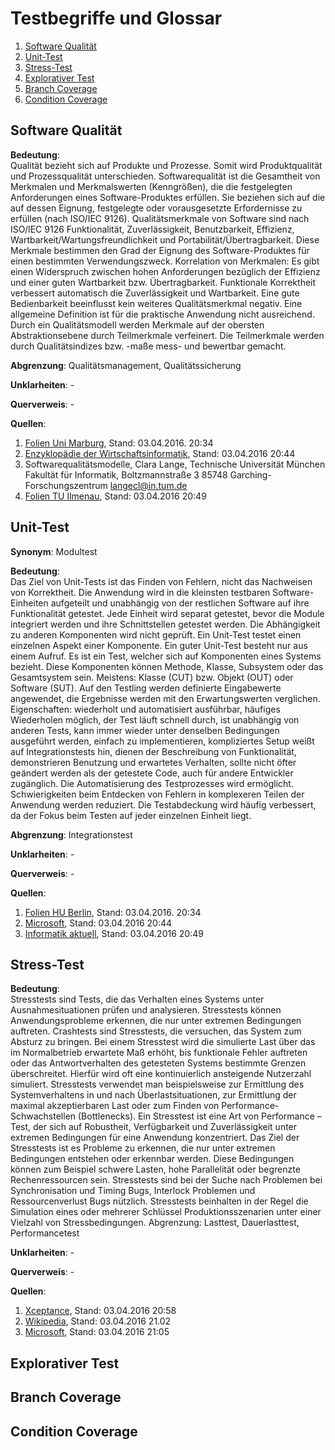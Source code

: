# Testbegriffe und Glossar
1. [Software Qualität](#software-qualität)
2. [Unit-Test](#unit-test)
3. [Stress-Test](#stress-test)
4. [Explorativer Test](#explorativer-test)
5. [Branch Coverage](#branch-coverage)
6. [Condition Coverage](#condition-coverage)

## Software Qualität
__Bedeutung__:    
Qualität bezieht sich auf Produkte und Prozesse. Somit wird Produktqualität und Prozessqualität unterschieden.
Softwarequalität ist die Gesamtheit von Merkmalen und Merkmalswerten (Kenngrößen), die die festgelegten Anforderungen eines Software-Produktes erfüllen. Sie beziehen sich auf die auf dessen Eignung, festgelegte oder vorausgesetzte Erfordernisse zu erfüllen (nach ISO/IEC 9126).
Qualitätsmerkmale von Software sind nach ISO/IEC 9126 Funktionalität, Zuverlässigkeit, Benutzbarkeit, Effizienz, Wartbarkeit/Wartungsfreundlichkeit und Portabilität/Übertragbarkeit.
Diese Merkmale bestimmen den Grad der Eignung des Software-Produktes für einen bestimmten Verwendungszweck.
Korrelation von Merkmalen: Es gibt einen Widerspruch zwischen hohen Anforderungen bezüglich der Effizienz und einer guten Wartbarkeit bzw. Übertragbarkeit. Funktionale Korrektheit verbessert automatisch die Zuverlässigkeit und Wartbarkeit. Eine gute Bedienbarkeit beeinflusst kein weiteres
Qualitätsmerkmal negativ.
Eine allgemeine Definition ist für die praktische Anwendung nicht ausreichend.
Durch ein Qualitätsmodell werden Merkmale auf der obersten Abstraktionsebene durch Teilmerkmale verfeinert. Die Teilmerkmale werden durch Qualitätsindizes bzw. -maße mess- und bewertbar gemacht.

__Abgrenzung__: Qualitätsmanagement, Qualitätssicherung

__Unklarheiten__: -

__Querverweis__: -

__Quellen__:    
1. [Folien Uni Marburg](https://www.uni-marburg.de/fb12/swt/lehre/files/est1415/EST150120.pdf), Stand: 03.04.2016. 20:34
2. [Enzyklopädie der Wirtschaftsinformatik](http://www.enzyklopaedie-der-wirtschaftsinformatik.de/lexikon/is-management/Systementwicklung/Management-der-Systementwicklung/Software-Qualitatsmanagement/Qualitatsmerkmale-von-Software/index.html), Stand: 03.04.2016 20:44
3. Softwarequalitätsmodelle, Clara Lange, Technische Universität München Fakultät für Informatik, Boltzmannstraße 3 85748 Garching-Forschungszentrum langecl@in.tum.de
4. [Folien TU Ilmenau](https://www.tu-ilmenau.de/fileadmin/media/sspi/Lehre/Vorlesungen/SQS/VL_Scripte/SQS_1praes.pdf), Stand: 03.04.2016 20:49

## Unit-Test
__Synonym__: Modultest

__Bedeutung__:    
Das Ziel von Unit-Tests ist das Finden von Fehlern, nicht das Nachweisen von Korrektheit.
Die Anwendung wird in die kleinsten testbaren Software-Einheiten aufgeteilt und unabhängig von der restlichen Software auf ihre Funktionalität getestet. Jede Einheit wird separat getestet, bevor die Module integriert werden und ihre Schnittstellen getestet werden. Die Abhängigkeit zu anderen Komponenten wird nicht geprüft. Ein Unit-Test testet einen einzelnen Aspekt einer Komponente. Ein guter Unit-Test besteht nur aus einem Aufruf.
Es ist ein Test, welcher sich auf Komponenten eines Systems bezieht. Diese Komponenten können  Methode, Klasse, Subsystem oder das Gesamtsystem sein. Meistens: Klasse (CUT) bzw. Objekt (OUT) oder Software (SUT).
Auf den Testling werden definierte Eingabewerte angewendet, die Ergebnisse werden mit den Erwartungswerten verglichen.
Eigenschaften: wiederholt und automatisiert ausführbar, häufiges Wiederholen möglich, der Test läuft schnell durch, ist unabhängig von anderen Tests, kann immer wieder unter denselben Bedingungen ausgeführt werden, einfach zu implementieren, kompliziertes Setup weißt auf Integrationstests hin, dienen der Beschreibung von Funktionalität, demonstrieren Benutzung und erwartetes Verhalten, sollte nicht öfter geändert werden als der
getestete Code, auch für andere Entwickler zugänglich.
Die Automatisierung des Testprozesses wird ermöglicht. Schwierigkeiten beim Entdecken von Fehlern in komplexeren Teilen der Anwendung werden reduziert. Die Testabdeckung wird häufig verbessert, da der Fokus beim Testen auf jeder einzelnen Einheit liegt.

__Abgrenzung__: Integrationstest

__Unklarheiten__: -

__Querverweis__: -

__Quellen__:    
1. [Folien HU Berlin](https://www2.informatik.hu-berlin.de/swt/lehre/MTI/seminars/PR_MTI_1112/resources/restricted/speeches/Unit%20Testing,%20SUnit%20and%20You.pdf), Stand: 03.04.2016. 20:34
2. [Microsoft](https://msdn.microsoft.com/en-us/library/aa292197%28v=vs.71%29.aspx), Stand: 03.04.2016 20:44
3. [Informatik aktuell](http://www.informatik-aktuell.de/entwicklung/methoden/gute-unit-tests-und-testgetriebene-entwicklung-tdd.html), Stand: 03.04.2016 20:49

## Stress-Test
__Bedeutung__:    
Stresstests sind Tests, die das Verhalten eines Systems unter Ausnahmesituationen prüfen und analysieren. Stresstests können Anwendungsprobleme erkennen, die nur unter extremen Bedingungen auftreten. Crashtests sind Stresstests, die versuchen, das System zum Absturz zu bringen.
Bei einem Stresstest wird die simulierte Last über das im Normalbetrieb erwartete Maß erhöht, bis funktionale Fehler auftreten oder das Antwortverhalten des getesteten Systems bestimmte Grenzen überschreitet. Hierfür wird oft eine kontinuierlich ansteigende Nutzerzahl simuliert. Stresstests verwendet man beispielsweise zur Ermittlung des Systemverhaltens in und nach Überlastsituationen, zur Ermittlung der maximal akzeptierbaren Last oder zum Finden von Performance-Schwachstellen (Bottlenecks).
Ein Stresstest ist eine Art von Performance – Test, der sich auf Robustheit, Verfügbarkeit und Zuverlässigkeit unter extremen Bedingungen für eine Anwendung konzentriert. Das Ziel der Stresstests ist es Probleme zu erkennen, die nur unter extremen Bedingungen entstehen oder erkennbar werden. Diese Bedingungen können zum Beispiel schwere Lasten, hohe Parallelität oder begrenzte Rechenressourcen sein.  Stresstests sind bei der Suche nach Problemen bei Synchronisation und Timing Bugs, Interlock Problemen und Ressourcenverlust Bugs nützlich.
Stresstests beinhalten in der Regel die Simulation eines oder mehrerer Schlüssel Produktionsszenarien unter einer Vielzahl von Stressbedingungen.
Abgrenzung: Lasttest, Dauerlasttest, Performancetest

__Unklarheiten__: -

__Querverweis__: -

__Quellen__:    
1. [Xceptance](https://blog.xceptance.com/2009/09/16/begriffe-erklart-lasttest-stresstest/), Stand: 03.04.2016 20:58
2. [Wikipedia](https://de.wikipedia.org/wiki/Softwaretest), Stand: 03.04.2016 21.02
3. [Microsoft](https://msdn.microsoft.com/en-us/library/bb924374.aspx), Stand: 03.04.2016 21:05

## Explorativer Test

## Branch Coverage

## Condition Coverage
